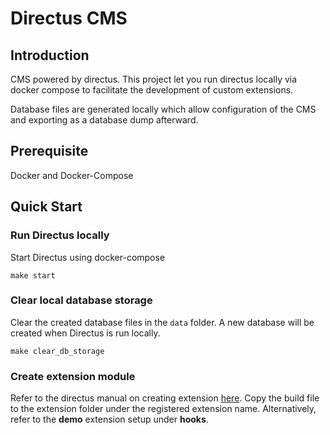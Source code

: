 # Directus CMS

## Introduction
CMS powered by directus. This project let you run directus locally via docker compose to facilitate the development of custom extensions.

Database files are generated locally which allow configuration of the CMS and exporting as a database dump afterward.

## Prerequisite
Docker and Docker-Compose

## Quick Start

### Run Directus locally

Start Directus using docker-compose 
```
make start
```

### Clear local database storage

Clear the created database files in the `data` folder. A new database will be created when Directus is run locally.
```
make clear_db_storage
```

### Create extension module

Refer to the directus manual on creating extension [here](https://docs.directus.io/extensions/creating-extensions/). Copy the build file to the extension folder under the registered extension name.
Alternatively, refer to the **demo** extension setup under **hooks**.